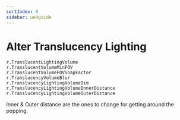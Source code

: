 ```yaml
---
sortIndex: 8
sidebar: ue4guide
---
```


# Alter Translucency Lighting

```ue4c
r.TranslucentLightingVolume
r.TranslucentVolumeMinFOV
r.TranslucentVolumeFOVSnapFactor
r.TranslucencyVolumeBlur
r.TranslucencyLightingVolumeDim
r.TranslucencyLightingVolumeInnerDistance
r.TranslucencyLightingVolumeOuterDistance
```

Inner & Outer distance are the ones to change for getting around the popping.
